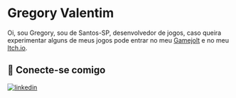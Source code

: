 
# Gregory Valentim

Oi, sou Gregory, sou de Santos-SP, desenvolvedor de jogos, caso queira experimentar alguns de meus jogos pode entrar no meu [Gamejolt](https://gamejolt.com/@Akapaya/games) e no meu [Itch.io](https://akapaya.itch.io).


## 🔗 Conecte-se comigo
[![linkedin](https://img.shields.io/badge/linkedin-0A66C2?style=for-the-badge&logo=linkedin&logoColor=white)](https://www.linkedin.com/in/gregory-valentim/)

